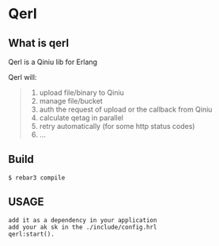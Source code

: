 Qerl
=====

	
What is qerl
-----

Qerl is a Qiniu lib for Erlang

Qerl will:

> 1. upload file/binary to Qiniu
> 2. manage file/bucket
> 3. auth the request of upload or the callback from Qiniu
> 4. calculate qetag in parallel
> 5. retry automatically (for some http status codes)
> 6. ...


Build
-----

    $ rebar3 compile

USAGE
-----
	add it as a dependency in your application
	add your ak sk in the ./include/config.hrl
	qerl:start().
	

	

    
